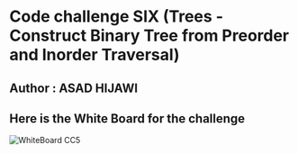 # Code challenge SIX (Trees -Construct Binary Tree from Preorder and Inorder Traversal)

## Author : ASAD HIJAWI

## Here is the White Board for the challenge 

![WhiteBoard CC5](ww6.jpg)